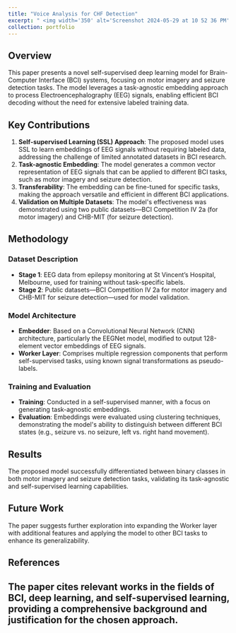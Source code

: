 ```yaml
---
title: "Voice Analysis for CHF Detection"
excerpt: " <img width='350' alt='Screenshot 2024-05-29 at 10 52 36 PM' src='https://github.com/MiladSoleymani/Milad-Soleymani/assets/78655282/2147d685-3721-47cc-a219-1c9de8222213'> <br/> <br/> Working on a groundbreaking research initiative focused on the use of voice <br/> recognition for chronic heart failure (CHF) phenotyping. <br/> [KeyLead Health](https://keyleadhealth.com/), Australia"
collection: portfolio
---
```


## Overview

This paper presents a novel self-supervised deep learning model for Brain-Computer Interface (BCI) systems, focusing on motor imagery and seizure detection tasks. The model leverages a task-agnostic embedding approach to process Electroencephalography (EEG) signals, enabling efficient BCI decoding without the need for extensive labeled training data.

## Key Contributions

1. **Self-supervised Learning (SSL) Approach**: The proposed model uses SSL to learn embeddings of EEG signals without requiring labeled data, addressing the challenge of limited annotated datasets in BCI research.
2. **Task-agnostic Embedding**: The model generates a common vector representation of EEG signals that can be applied to different BCI tasks, such as motor imagery and seizure detection.
3. **Transferability**: The embedding can be fine-tuned for specific tasks, making the approach versatile and efficient in different BCI applications.
4. **Validation on Multiple Datasets**: The model's effectiveness was demonstrated using two public datasets—BCI Competition IV 2a (for motor imagery) and CHB-MIT (for seizure detection).

## Methodology

### Dataset Description

- **Stage 1**: EEG data from epilepsy monitoring at St Vincent’s Hospital, Melbourne, used for training without task-specific labels.
- **Stage 2**: Public datasets—BCI Competition IV 2a for motor imagery and CHB-MIT for seizure detection—used for model validation.

### Model Architecture

- **Embedder**: Based on a Convolutional Neural Network (CNN) architecture, particularly the EEGNet model, modified to output 128-element vector embeddings of EEG signals.
- **Worker Layer**: Comprises multiple regression components that perform self-supervised tasks, using known signal transformations as pseudo-labels.

### Training and Evaluation

- **Training**: Conducted in a self-supervised manner, with a focus on generating task-agnostic embeddings.
- **Evaluation**: Embeddings were evaluated using clustering techniques, demonstrating the model's ability to distinguish between different BCI states (e.g., seizure vs. no seizure, left vs. right hand movement).

## Results

The proposed model successfully differentiated between binary classes in both motor imagery and seizure detection tasks, validating its task-agnostic and self-supervised learning capabilities.

## Future Work

The paper suggests further exploration into expanding the Worker layer with additional features and applying the model to other BCI tasks to enhance its generalizability.

## References

The paper cites relevant works in the fields of BCI, deep learning, and self-supervised learning, providing a comprehensive background and justification for the chosen approach.
---
